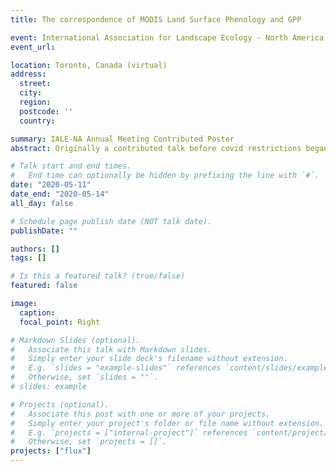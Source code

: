 ```yaml
---
title: The correspondence of MODIS Land Surface Phenology and GPP

event: International Association for Landscape Ecology - North America Annual Meeting 2020
event_url:

location: Toronto, Canada (virtual)
address:
  street:
  city: 
  region: 
  postcode: ''
  country: 

summary: IALE-NA Annual Meeting Contributed Poster
abstract: Originally a contributed talk before covid restrictions began, this poster covered phenology research I had done with my lab group at NC State. We compared phenology metrics (phenometrics) derived from the MODIS satellite sensor with phenometrics derived from eddy-covariance flux towers using FLUXNET data.

# Talk start and end times.
#   End time can optionally be hidden by prefixing the line with `#`.
date: "2020-05-11"
date_end: "2020-05-14"
all_day: false

# Schedule page publish date (NOT talk date).
publishDate: ""

authors: []
tags: []

# Is this a featured talk? (true/false)
featured: false

image:
  caption:
  focal_point: Right

# Markdown Slides (optional).
#   Associate this talk with Markdown slides.
#   Simply enter your slide deck's filename without extension.
#   E.g. `slides = "example-slides"` references `content/slides/example-slides.md`.
#   Otherwise, set `slides = ""`.
# slides: example

# Projects (optional).
#   Associate this post with one or more of your projects.
#   Simply enter your project's folder or file name without extension.
#   E.g. `projects = ["internal-project"]` references `content/project/deep-learning/index.md`.
#   Otherwise, set `projects = []`.
projects: ["flux"]
---
```

